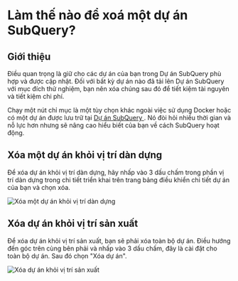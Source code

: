 # Làm thế nào để xoá một dự án SubQuery?

## Giới thiệu

Điều quan trọng là giữ cho các dự án của bạn trong Dự án SubQuery phù hợp và được cập nhật. Đối với bất kỳ dự án nào đã tải lên Dự án SubQuery với mục đích thử nghiệm, bạn nên xóa chúng sau đó để tiết kiệm tài nguyên và tiết kiệm chi phí.

Chạy một nút chỉ mục là một tùy chọn khác ngoài việc sử dụng Docker hoặc có một dự án được lưu trữ tại [ Dự án SubQuery ](https://project.subquery.network/). Nó đòi hỏi nhiều thời gian và nỗ lực hơn nhưng sẽ nâng cao hiểu biết của bạn về cách SubQuery hoạt động.

## Xóa một dự án khỏi vị trí dàn dựng

Để xóa dự án khỏi vị trí dàn dựng, hãy nhấp vào 3 dấu chấm trong phần vị trí dàn dựng trong chi tiết triển khai trên trang bảng điều khiển chi tiết dự án của bạn và chọn xóa.

![Xóa một dự án khỏi vị trí dàn dựng](/assets/img/delete_staging.png)

## Xóa dự án khỏi vị trí sản xuất

Để xóa dự án khỏi vị trí sản xuất, bạn sẽ phải xóa toàn bộ dự án. Điều hướng đến góc trên cùng bên phải và nhấp vào 3 dấu chấm, đây là cài đặt cho toàn bộ dự án. Sau đó chọn "Xóa dự án".

![Xóa dự án khỏi vị trí sản xuất](/assets/img/delete_production.png)